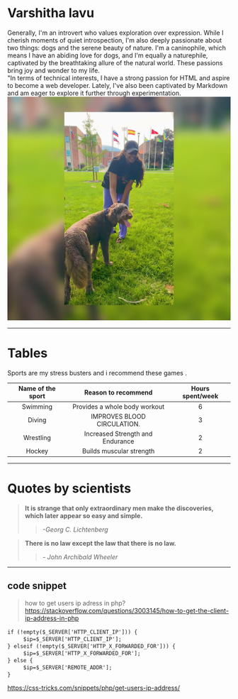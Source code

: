 # Varshitha lavu
Generally, I'm an introvert who values exploration over expression. While I cherish moments of quiet introspection, I'm also deeply passionate about two things: dogs and the serene beauty of nature. I'm a caninophile, which means I have an abiding love for dogs, and I'm equally a naturephile, captivated by the breathtaking allure of the natural world. These passions bring joy and wonder to my life.  <br>"In terms of technical interests, I have a strong passion for HTML and aspire to become a web developer. Lately, I've also been captivated by Markdown and am eager to explore it further through experimentation.<br>
![Wanna See](https://github.com/varshi-28/my2-Lavu/blob/main/WhatsApp%20Image%202023-09-05%20at%207.38.40%20PM.jpeg)

---

# Tables 
Sports are my stress busters and i recommend these games .
 
| Name of the sport  |  Reason to recommend   | Hours spent/week |
| :--------------:    | :--------------:      | :--------------: |
| Swimming        | Provides a whole body workout       |6        |
| Diving              | IMPROVES BLOOD CIRCULATION.      |3                 |
| Wrestling       | Increased Strength and Endurance|        2               |
|  Hockey            | Builds muscular strength        | 2                  |

---

# Quotes by scientists
> **It is strange that only extraordinary men make the discoveries, which later appear so easy and simple.**
>>    *-Georg C. Lichtenberg*

> **There is no law except the law that there is no law.**
>> *- John Archibald Wheeler*

---
## code snippet


>  how to get users ip adress in php?
<https://stackoverflow.com/questions/3003145/how-to-get-the-client-ip-address-in-php>

```
if (!empty($_SERVER['HTTP_CLIENT_IP'])) {
     $ip=$_SERVER['HTTP_CLIENT_IP'];
} elseif (!empty($_SERVER['HTTP_X_FORWARDED_FOR'])) {
     $ip=$_SERVER['HTTP_X_FORWARDED_FOR'];
} else {
     $ip=$_SERVER['REMOTE_ADDR'];
}
```
<https://css-tricks.com/snippets/php/get-users-ip-address/>